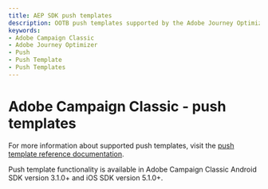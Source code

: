 ```yaml
---
title: AEP SDK push templates
description: OOTB push templates supported by the Adobe Journey Optimizer and Adobe Campaign Classic mobile SDK extensions.
keywords:
- Adobe Campaign Classic
- Adobe Journey Optimizer
- Push
- Push Template
- Push Templates
---
```


# Adobe Campaign Classic - push templates

For more information about supported push templates, visit the [push template reference documentation](./../../../resources/reference/push-notifications/).

<InlineAlert variant="warning" slots="text"/>

Push template functionality is available in Adobe Campaign Classic Android SDK version 3.1.0+ and iOS SDK version 5.1.0+.
